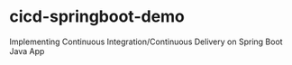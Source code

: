 # cicd-springboot-demo
Implementing Continuous Integration/Continuous Delivery on Spring Boot Java App 
